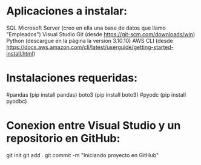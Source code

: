# Aplicaciones a instalar: 
SQL Microsoft Server (creo en ella una base de datos que llamo "Empleados")
Visual Studio
Git (desde https://git-scm.com/downloads/win)
Python (descargue en la página la version 3.10.10)
AWS CLI (desde https://docs.aws.amazon.com/cli/latest/userguide/getting-started-install.html)

# Instalaciones requeridas:
#pandas (pip install pandas)
boto3 (pip install boto3)
#pyodc (pip install pyodbc)

# Conexion entre Visual Studio y un repositorio en GitHub:
git init
git add .
git commit -m "Iniciando proyecto en GitHub"